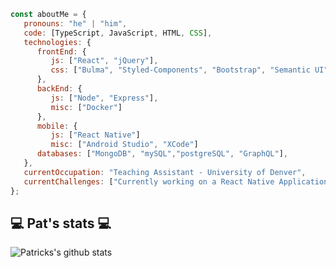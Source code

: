
```javascript
const aboutMe = {
   pronouns: "he" | "him",
   code: [TypeScript, JavaScript, HTML, CSS],
   technologies: {
      frontEnd: {
         js: ["React", "jQuery"],
         css: ["Bulma", "Styled-Components", "Bootstrap", "Semantic UI", "Material UI", "Tailwind"]
      },
      backEnd: {
         js: ["Node", "Express"],
         misc: ["Docker"]
      },
      mobile: {
         js: ["React Native"]
         misc: ["Android Studio", "XCode"]
      databases: ["MongoDB", "mySQL","postgreSQL", "GraphQL"],
   },
   currentOccupation: "Teaching Assistant - University of Denver",
   currentChallenges: ["Currently working on a React Native Application - React Native/Express/postgreSQL/GraphQL"]
};
```
<h2>💻 Pat's stats 💻</h2>

![Patricks's github stats](https://github-readme-stats.vercel.app/api?username=patrickbrown-io&show_icons=true&title_color=fff&icon_color=79ff97&text_color=9f9f9f&bg_color=151515)
